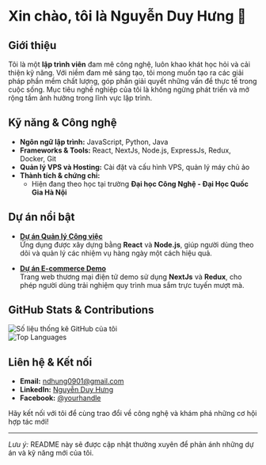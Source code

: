 # Xin chào, tôi là Nguyễn Duy Hưng 👋

## Giới thiệu
Tôi là một **lập trình viên** đam mê công nghệ, luôn khao khát học hỏi và cải thiện kỹ năng. Với niềm đam mê sáng tạo, tôi mong muốn tạo ra các giải pháp phần mềm chất lượng, góp phần giải quyết những vấn đề thực tế trong cuộc sống. Mục tiêu nghề nghiệp của tôi là không ngừng phát triển và mở rộng tầm ảnh hưởng trong lĩnh vực lập trình.

## Kỹ năng & Công nghệ
- **Ngôn ngữ lập trình:** JavaScript, Python, Java
- **Frameworks & Tools:** React, NextJs, Node.js, ExpressJs, Redux, Docker, Git
- **Quản lý VPS và Hosting:** Cài đặt và cấu hình VPS, quản lý máy chủ ảo
- **Thành tích & chứng chỉ:**  
  - Hiện đang theo học tại trường **Đại học Công Nghệ - Đại Học Quốc Gia Hà Nội**

## Dự án nổi bật
- [**Dự án Quản lý Công việc**](https://github.com/yourusername/quan-ly-cong-viec)  
  Ứng dụng được xây dựng bằng **React** và **Node.js**, giúp người dùng theo dõi và quản lý các nhiệm vụ hàng ngày một cách hiệu quả.
  
- [**Dự án E-commerce Demo**](https://github.com/yourusername/ecommerce-demo)  
  Trang web thương mại điện tử demo sử dụng **NextJs** và **Redux**, cho phép người dùng trải nghiệm quy trình mua sắm trực tuyến mượt mà.

## GitHub Stats & Contributions
![Số liệu thống kê GitHub của tôi](https://github-readme-stats.vercel.app/api?username=yudgunH&show_icons=true)  
![Top Languages](https://github-readme-stats.vercel.app/api/top-langs/?username=yudgunH)

## Liên hệ & Kết nối
- **Email:** ndhung0901@gmail.com  
- **LinkedIn:** [Nguyễn Duy Hưng](https://www.linkedin.com/in/h%C6%B0ng-nguy%E1%BB%85n-duy-685477295/)  
- **Facebook:** [@yourhandle](https://www.facebook.com/profile.php?id=100045370126663)  

Hãy kết nối với tôi để cùng trao đổi về công nghệ và khám phá những cơ hội hợp tác mới!

---

*Lưu ý:* README này sẽ được cập nhật thường xuyên để phản ánh những dự án và kỹ năng mới của tôi.

